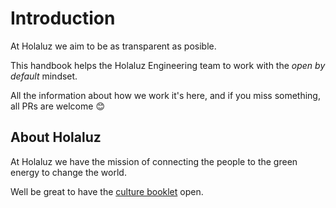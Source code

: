 # Introduction

At Holaluz we aim to be as transparent as posible.

This handbook helps the Holaluz Engineering team to work with the _open by default_ mindset.

All the information about how we work it's here, and if you miss something, all PRs are welcome :blush:

## About Holaluz

At Holaluz we have the mission of connecting the people to the green energy to change the world.

Well be great to have the [culture booklet](https://drive.google.com/file/d/15QltL5S1phAQeTl4rlveiT5uoblGQz6f/view) open.
